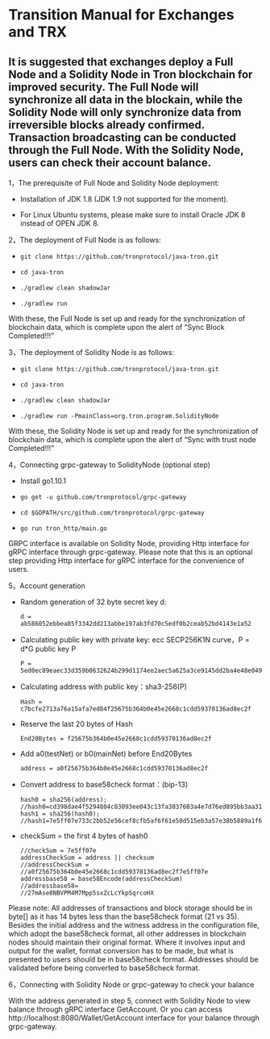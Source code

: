 # Transition Manual for Exchanges and TRX

## It is suggested that exchanges deploy a Full Node and a Solidity Node in Tron blockchain for improved security. The Full Node will synchronize all data in the blockain, while the Solidity Node will only synchronize data from irreversible blocks already confirmed. Transaction broadcasting can be conducted through the Full Node. With the Solidity Node, users can check their account balance.

1，The prerequisite of Full Node and Solidity Node deployment:  

+ Installation of JDK 1.8 (JDK 1.9 not supported for the moment).

+ For Linux Ubuntu systems, please make sure to install Oracle JDK 8 instead of OPEN JDK 8.

2，The deployment of Full Node is as follows:

   +     git clone https://github.com/tronprotocol/java-tron.git  
       
   +     cd java-tron
      
   +     ./gradlew clean shadowJar
     
   +     ./gradlew run  
   
With these, the Full Node is set up and ready for the synchronization of blockchain data, which is complete upon the alert of “Sync Block Completed!!!”

3，The deployment of Solidity Node is as follows:  
   
   +     git clone https://github.com/tronprotocol/java-tron.git  
   
   +     cd java-tron  
   
   +     ./gradlew clean shadowJar  
   
   +     ./gradlew run -PmainClass=org.tron.program.SolidityNode

With these, the Solidity Node is set up and ready for the synchronization of blockchain data, which is complete upon the alert of “Sync with trust node Completed!!!”

4，Connecting grpc-gateway to SolidityNode (optional step)

+ Install go1.10.1

+     go get -u github.com/tronprotocol/grpc-gateway

+     cd $GOPATH/src/github.com/tronprotocol/grpc-gateway

+     go run tron_http/main.go

GRPC interface is available on Solidity Node, providing Http interface for gRPC interface through grpc-gateway. Please note that this is an optional step providing Http interface for gRPC interface for the convenience of users.

5，Account generation

+ Random generation of 32 byte secret key d:

      d = ab586052ebbea85f3342dd213abbe197ab3fd70c5edf0b2ceab52bd4143e1a52

+ Calculating public key with private key: ecc SECP256K1N curve，P = d*G public key P 

      P = 5ed0ec89eaec33d359b0632624b299d1174ee2aec5a625a3ce9145dd2ba4e48e049327d454fbf7ec700a9464f87dc4b73a592e27fd0d6d1fe7faf302e9f63306

+ Calculating address with public key：sha3-256(P) 

      Hash = c7bcfe2713a76a15afa7ed84f25675b364b0e45e2668c1cdd59370136ad8ec2f

+ Reserve the last 20 bytes of Hash

      End20Bytes = f25675b364b0e45e2668c1cdd59370136ad8ec2f

+ Add a0(testNet) or b0(mainNet) before End20Bytes 

      address = a0f25675b364b0e45e2668c1cdd59370136ad8ec2f

+ Convert address to base58check format：(bip-13)

      hash0 = sha256(address);
      //hash0=cd398dae4f5294804c83093ee043c13fa3037603a4e7d76ed895bb3aa316e93
      hash1 = sha256(hash0);
      //hash1=7e5ff07e733c2bb52e56cef8cfb5af6f61e50d515eb3a57e38b5889a1f653ac8

+ checkSum = the first 4 bytes of hash0

      //checkSum = 7e5ff07e
      addressCheckSum = address || checksum
      //addressCheckSum = //a0f25675b364b0e45e2668c1cdd59370136ad8ec2f7e5ff07e
      addressbase58 = base58Encode(addressCheckSum)
      //addressbase58=
      //27mAse8NBVPM4M7Mpp5sxZcLcYkpSqrcoHX

Please note: All addresses of transactions and block storage should be in byte[] as it has 14 bytes less than the base58check format (21 vs 35). Besides the initial address and the witness address in the configuration file, which adopt the base58check format, all other addresses in blockchain nodes should maintain their original format. Where it involves input and output for the wallet, format conversion has to be made, but what is presented to users should be in base58check format. Addresses should be validated before being converted to base58check format.

6，Connecting with Solidity Node or grpc-gateway to check your balance

With the address generated in step 5, connect with Solidity Node to view balance through gRPC interface GetAccount. Or you can access http://localhost:8080/Wallet/GetAccount interface for your balance through grpc-gateway.
